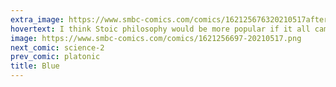 ```yaml
---
extra_image: https://www.smbc-comics.com/comics/162125676320210517after.png
hovertext: I think Stoic philosophy would be more popular if it all came out of the mouth of a happy pixie.
image: https://www.smbc-comics.com/comics/1621256697-20210517.png
next_comic: science-2
prev_comic: platonic
title: Blue
---
```


